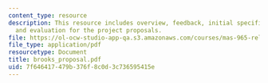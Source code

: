```yaml
---
content_type: resource
description: This resource includes overview, feedback, initial specification, demonstration,
  and evaluation for the project proposals.
file: https://ol-ocw-studio-app-qa.s3.amazonaws.com/courses/mas-965-relational-machines-spring-2005/7f646417479b376f8c0d3c736595415e_brooks_proposal.pdf
file_type: application/pdf
resourcetype: Document
title: brooks_proposal.pdf
uid: 7f646417-479b-376f-8c0d-3c736595415e
---
```


